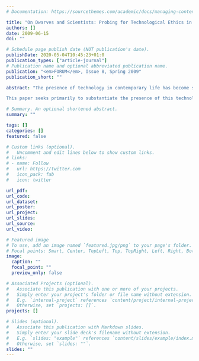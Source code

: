 ```yaml
---
# Documentation: https://sourcethemes.com/academic/docs/managing-content/

title: "On Dwarves and Scientists: Probing for Technological Ethics in the Creative Imagination of J.R.R. Tolkien"
authors: []
date: 2009-06-15
doi: ""

# Schedule page publish date (NOT publication's date).
publishDate: 2020-05-04T10:45:23+01:0
publication_types: ["article-journal"]
# Publication name and optional abbreviated publication name.
publication: "<em>FORUM</em>, Issue 8, Spring 2009"
publication_short: ""

abstract: "The presence of technology in contemporary life has become so pervasive that sociologist, Jacques Ellul has described this age as a &ldquo;technological society&rdquo;. J.R.R. Tolkien lived in the midst of the ascension of this technological society at the turn of the twentieth-century, and though he is well recognized for the quality of his fiction, the specific treatment of technology in his works has not been fully appreciated. In Tolkien's work this topic may not be immediately obvious, especially given that technology is typically conceived in a narrow economy: freestanding and utterly contemporary. An example of this attitude might be the affirmation of a computer as &ldquo;technology&rdquo;, but not the edge of a chef's knife. Tolkien casts his vision of technology with a more encompassing definition, treating it as the making of things by creatures. 

This paper seeks primarily to substantiate the presence of this technological theme, so defined, in Tolkien's work. Accomplishing this will require attention to two fronts: to Tolkien's theory and practice. In unpacking the theoretical basis for his technological commentary, I will first justify the use of &ldquo;fairy stories&rdquo; for broader ethical reflection and will draw attention to Tolkien's specific commentary regarding the use of this genre. I will further examine Tolkien's specific attention to the topic of technology, and will clear him of charges that he is anti-technological. I will spend the latter half of the paper explicating specific ways, in practice, that Tolkien deploys the concept of sub-creation in his mythical stories. My analysis in this paper will be limited to ways in which the narrative of the Dwarves in his fiction serves as an analogy for the scientific enterprise. Ultimately, I will suggest that in Tolkien's account the products of technological synthesis (making), are in themselves morally ambivalent. I choose &ldquo;ambivalent&rdquo;, rather than &ldquo;neutral&rdquo;, because, as will be developed more fully below, there is always a moral context for technology, either good or bad - but never neither."

# Summary. An optional shortened abstract.
summary: ""

tags: []
categories: []
featured: false

# Custom links (optional).
#   Uncomment and edit lines below to show custom links.
# links:
# - name: Follow
#   url: https://twitter.com
#   icon_pack: fab
#   icon: twitter

url_pdf: 
url_code:
url_dataset:
url_poster:
url_project:
url_slides:
url_source:
url_video:

# Featured image
# To use, add an image named `featured.jpg/png` to your page's folder. 
# Focal points: Smart, Center, TopLeft, Top, TopRight, Left, Right, BottomLeft, Bottom, BottomRight.
image:
  caption: ""
  focal_point: ""
  preview_only: false

# Associated Projects (optional).
#   Associate this publication with one or more of your projects.
#   Simply enter your project's folder or file name without extension.
#   E.g. `internal-project` references `content/project/internal-project/index.md`.
#   Otherwise, set `projects: []`.
projects: []

# Slides (optional).
#   Associate this publication with Markdown slides.
#   Simply enter your slide deck's filename without extension.
#   E.g. `slides: "example"` references `content/slides/example/index.md`.
#   Otherwise, set `slides: ""`.
slides: ""
---
```

